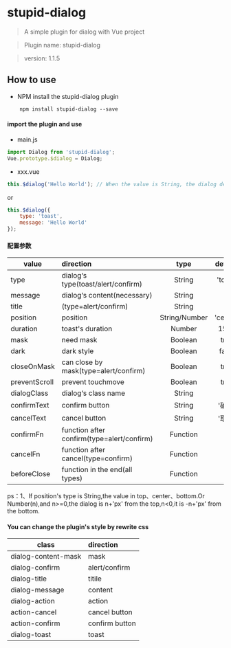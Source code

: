 # stupid-dialog

> A simple plugin for dialog with Vue project

> Plugin name:  stupid-dialog

> version: 1.1.5

## How to use
* NPM install the stupid-dialog plugin
```node
	npm install stupid-dialog --save
```
#### import the plugin and use
* main.js
``` javascript 
import Dialog from 'stupid-dialog';
Vue.prototype.$dialog = Dialog;
```

* xxx.vue
``` javascript 
this.$dialog('Hello World'); // When the value is String, the dialog default type is toast
```
or
``` javascript 
this.$dialog({
	type: 'toast',
	message: 'Hello World'
});
```
#### 配置参数
| value | direction | type | default |
| -------- | :----- | :-----: |  :----:  |
| type | dialog‘s type(toast/alert/confirm) | String | 'toast' |
| message | dialog‘s content(necessary) | String | - |
| title | (type=alert/confirm) | String | - |
| position | position | String/Number | 'center' |
| duration | toast's duration | Number | 1500 |
| mask | need mask | Boolean | true |
| dark | dark style | Boolean | false |
| closeOnMask | can close by mask(type=alert/confirm) | Boolean | true |
| preventScroll | prevent touchmove | Boolean | true |
| dialogClass | dialog‘s class name | String | - |
| confirmText | confirm button | String | '确定' |
| cancelText | cancel button | String | '取消' |
| confirmFn | function after confirm(type=alert/confirm) | Function | - |
| cancelFn | function after cancel(type=confirm) | Function | - |
| beforeClose | function in the end(all types) | Function | - |

ps：1、If position's type is String,the value in top、center、bottom.Or Number(n),and n>=0,the dialog is n+'px' from the top,n<0,it is -n+'px' from the bottom.

#### You can change the plugin's style by rewrite css
| class | direction |
| ----- | :--- |
| dialog-content-mask | mask |
| dialog-confirm | alert/confirm |
| dialog-title | titile |
| dialog-message | content |
| dialog-action | action |
| action-cancel | cancel button |
| action-confirm | confirm button |
| dialog-toast | toast |
